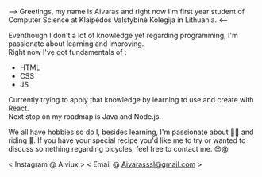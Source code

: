 --> Greetings, my name is Aivaras and right now I'm first year student of Computer Science at Klaipėdos Valstybinė Kolegija in Lithuania. <--

Eventhough I don't a lot of knowledge yet regarding programming, I'm passionate about learning and improving.
<br>Right now I've got fundamentals of :
<ul>
<li>HTML</li>
<li>CSS</li>
<li>JS</li>
</ul>
Currently trying to apply that knowledge by learning to use and create with React. 
<br>Next stop on my roadmap is Java and Node.js.

We all have hobbies so do I, besides learning, I'm passionate about :cook: and riding :bicyclist:. 
If you have your special recipe you'd like me to try or wanted to discuss something regarding bicycles, feel free to contact me. :sunglasses:@

< Instagram @ Aiviux >
< Email @ Aivarasssl@gmail.com >
